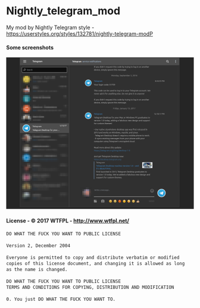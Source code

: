 # Nightly_telegram_mod

My mod by Nightly Telegram style - https://userstyles.org/styles/132781/nightly-telegram-modP

#### Some screenshots

![](/screenshots/telegram-web.png?raw=true)

#### License - © 2017 WTFPL - http://www.wtfpl.net/

```
DO WHAT THE FUCK YOU WANT TO PUBLIC LICENSE 

Version 2, December 2004

Everyone is permitted to copy and distribute verbatim or modified
copies of this license document, and changing it is allowed as long
as the name is changed.

DO WHAT THE FUCK YOU WANT TO PUBLIC LICENSE
TERMS AND CONDITIONS FOR COPYING, DISTRIBUTION AND MODIFICATION

0. You just DO WHAT THE FUCK YOU WANT TO.
